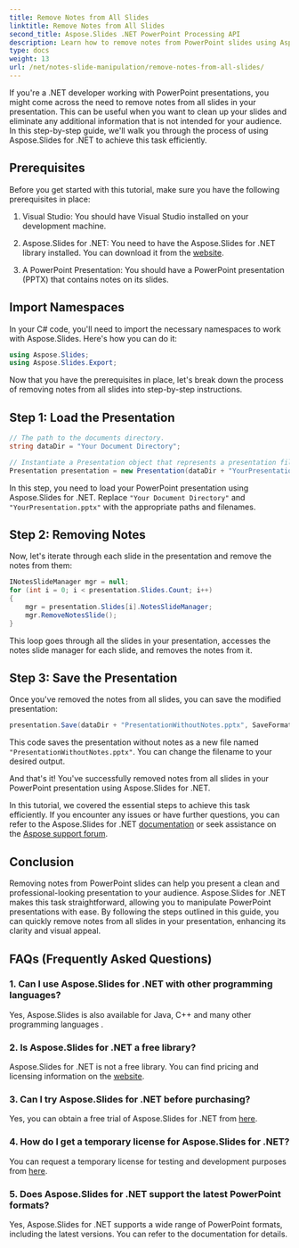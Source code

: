```yaml
---
title: Remove Notes from All Slides
linktitle: Remove Notes from All Slides
second_title: Aspose.Slides .NET PowerPoint Processing API
description: Learn how to remove notes from PowerPoint slides using Aspose.Slides for .NET. Make your presentations cleaner and more professional.
type: docs
weight: 13
url: /net/notes-slide-manipulation/remove-notes-from-all-slides/
---
```


If you're a .NET developer working with PowerPoint presentations, you might come across the need to remove notes from all slides in your presentation. This can be useful when you want to clean up your slides and eliminate any additional information that is not intended for your audience. In this step-by-step guide, we'll walk you through the process of using Aspose.Slides for .NET to achieve this task efficiently.

## Prerequisites

Before you get started with this tutorial, make sure you have the following prerequisites in place:

1. Visual Studio: You should have Visual Studio installed on your development machine.

2. Aspose.Slides for .NET: You need to have the Aspose.Slides for .NET library installed. You can download it from the [website](https://releases.aspose.com/slides/net/).

3. A PowerPoint Presentation: You should have a PowerPoint presentation (PPTX) that contains notes on its slides.

## Import Namespaces

In your C# code, you'll need to import the necessary namespaces to work with Aspose.Slides. Here's how you can do it:

```csharp
using Aspose.Slides;
using Aspose.Slides.Export;
```

Now that you have the prerequisites in place, let's break down the process of removing notes from all slides into step-by-step instructions.

## Step 1: Load the Presentation

```csharp
// The path to the documents directory.
string dataDir = "Your Document Directory";

// Instantiate a Presentation object that represents a presentation file
Presentation presentation = new Presentation(dataDir + "YourPresentation.pptx");
```

In this step, you need to load your PowerPoint presentation using Aspose.Slides for .NET. Replace `"Your Document Directory"` and `"YourPresentation.pptx"` with the appropriate paths and filenames.

## Step 2: Removing Notes

Now, let's iterate through each slide in the presentation and remove the notes from them:

```csharp
INotesSlideManager mgr = null;
for (int i = 0; i < presentation.Slides.Count; i++)
{
    mgr = presentation.Slides[i].NotesSlideManager;
    mgr.RemoveNotesSlide();
}
```

This loop goes through all the slides in your presentation, accesses the notes slide manager for each slide, and removes the notes from it.

## Step 3: Save the Presentation

Once you've removed the notes from all slides, you can save the modified presentation:

```csharp
presentation.Save(dataDir + "PresentationWithoutNotes.pptx", SaveFormat.Pptx);
```

This code saves the presentation without notes as a new file named `"PresentationWithoutNotes.pptx"`. You can change the filename to your desired output.

And that's it! You've successfully removed notes from all slides in your PowerPoint presentation using Aspose.Slides for .NET.

In this tutorial, we covered the essential steps to achieve this task efficiently. If you encounter any issues or have further questions, you can refer to the Aspose.Slides for .NET [documentation](https://reference.aspose.com/slides/net/) or seek assistance on the [Aspose support forum](https://forum.aspose.com/).

## Conclusion

Removing notes from PowerPoint slides can help you present a clean and professional-looking presentation to your audience. Aspose.Slides for .NET makes this task straightforward, allowing you to manipulate PowerPoint presentations with ease. By following the steps outlined in this guide, you can quickly remove notes from all slides in your presentation, enhancing its clarity and visual appeal.

## FAQs (Frequently Asked Questions)

### 1. Can I use Aspose.Slides for .NET with other programming languages?

Yes, Aspose.Slides is also available for Java, C++ and many other programming languages .

### 2. Is Aspose.Slides for .NET a free library?

Aspose.Slides for .NET is not a free library. You can find pricing and licensing information on the [website](https://purchase.aspose.com/buy).

### 3. Can I try Aspose.Slides for .NET before purchasing?

Yes, you can obtain a free trial of Aspose.Slides for .NET from [here](https://releases.aspose.com/).

### 4. How do I get a temporary license for Aspose.Slides for .NET?

You can request a temporary license for testing and development purposes from [here](https://purchase.aspose.com/temporary-license/).

### 5. Does Aspose.Slides for .NET support the latest PowerPoint formats?

Yes, Aspose.Slides for .NET supports a wide range of PowerPoint formats, including the latest versions. You can refer to the documentation for details.